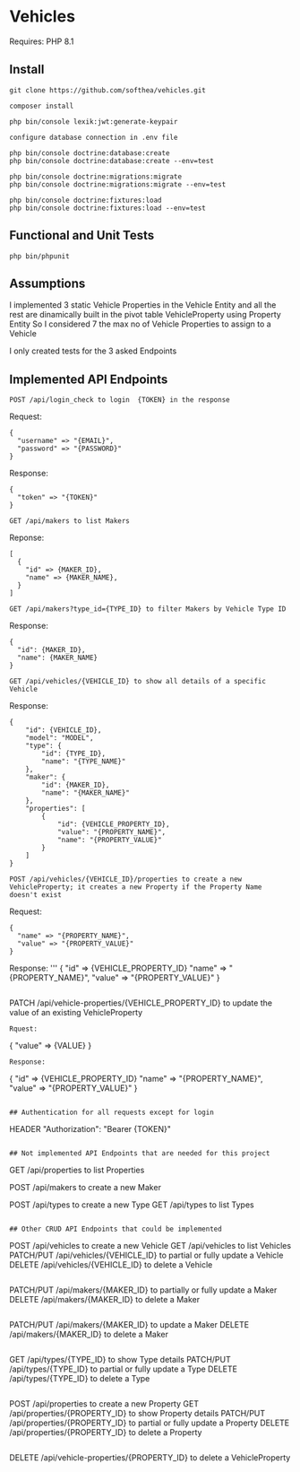 # Vehicles

Requires: PHP 8.1

## Install

```
git clone https://github.com/softhea/vehicles.git

composer install

php bin/console lexik:jwt:generate-keypair

configure database connection in .env file

php bin/console doctrine:database:create
php bin/console doctrine:database:create --env=test

php bin/console doctrine:migrations:migrate
php bin/console doctrine:migrations:migrate --env=test

php bin/console doctrine:fixtures:load
php bin/console doctrine:fixtures:load --env=test
```

## Functional and Unit Tests

```
php bin/phpunit
```

## Assumptions

I implemented 3 static Vehicle Properties in the Vehicle Entity and all the rest are dinamically built in the pivot table VehicleProperty using Property Entity
So I considered 7 the max no of Vehicle Properties to assign to a Vehicle

I only created tests for the 3 asked Endpoints

## Implemented API Endpoints

```
POST /api/login_check to login  {TOKEN} in the response
```
Request:
```
{
  "username" => "{EMAIL}",
  "password" => "{PASSWORD}"
}
```
Response:
```
{
  "token" => "{TOKEN}"
}
```

```
GET /api/makers to list Makers 
```
Reponse:
```
[
  {
    "id" => {MAKER_ID},
    "name" => {MAKER_NAME},
  }
]
```

```
GET /api/makers?type_id={TYPE_ID} to filter Makers by Vehicle Type ID
```
Response:
```
{
  "id": {MAKER_ID},
  "name": {MAKER_NAME}
}
```

```
GET /api/vehicles/{VEHICLE_ID} to show all details of a specific Vehicle
```
Response:
```
{
    "id": {VEHICLE_ID},
    "model": "MODEL",
    "type": {
        "id": {TYPE_ID},
        "name": "{TYPE_NAME}"
    },
    "maker": {
        "id": {MAKER_ID},
        "name": "{MAKER_NAME}"
    },
    "properties": [
        {
            "id": {VEHICLE_PROPERTY_ID},
            "value": "{PROPERTY_NAME}",
            "name": "{PROPERTY_VALUE}"
        }
    ]
}
```

```
POST /api/vehicles/{VEHICLE_ID}/properties to create a new VehicleProperty; it creates a new Property if the Property Name doesn't exist
```
Request:
```
{
  "name" => "{PROPERTY_NAME}",
  "value" => "{PROPERTY_VALUE}"
}
```
Response:
'''
{
  "id" => {VEHICLE_PROPERTY_ID}
  "name" => "{PROPERTY_NAME}",
  "value" => "{PROPERTY_VALUE}"
}
```

```
PATCH /api/vehicle-properties/{VEHICLE_PROPERTY_ID} to update the value of an existing VehicleProperty
```
Rquest:
```
{
  "value" => {VALUE}
}
```
Response:
```
{
  "id" => {VEHICLE_PROPERTY_ID}
  "name" => "{PROPERTY_NAME}",
  "value" => "{PROPERTY_VALUE}"
}
```

## Authentication for all requests except for login

```
HEADER "Authorization": "Bearer {TOKEN}"
```

## Not implemented API Endpoints that are needed for this project

```
GET /api/properties to list Properties

POST /api/makers to create a new Maker

POST /api/types to create a new Type
GET /api/types to list Types
```

## Other CRUD API Endpoints that could be implemented

```
POST /api/vehicles to create a new Vehicle
GET /api/vehicles to list Vehicles
PATCH/PUT /api/vehicles/{VEHICLE_ID} to partial or fully update a Vehicle
DELETE /api/vehicles/{VEHICLE_ID} to delete a Vehicle
```

```
PATCH/PUT /api/makers/{MAKER_ID} to partially or fully update a Maker
DELETE /api/makers/{MAKER_ID} to delete a Maker
```

```
PATCH/PUT /api/makers/{MAKER_ID} to update a Maker
DELETE /api/makers/{MAKER_ID} to delete a Maker
```

```
GET /api/types/{TYPE_ID} to show Type details
PATCH/PUT /api/types/{TYPE_ID} to partial or fully update a Type
DELETE /api/types/{TYPE_ID} to delete a Type
```

```
POST /api/properties to create a new Property
GET /api/properties/{PROPERTY_ID} to show Property details
PATCH/PUT /api/properties/{PROPERTY_ID} to partial or fully update a Property
DELETE /api/properties/{PROPERTY_ID} to delete a Property
```

```
DELETE /api/vehicle-properties/{PROPERTY_ID} to delete a VehicleProperty
```
